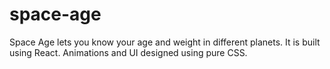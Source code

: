 # space-age
Space Age lets you know your age and weight in different planets. It is built using React. Animations and UI designed using pure CSS.

